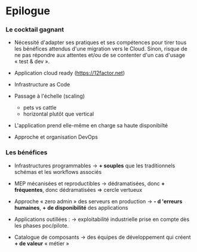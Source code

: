 # Epilogue

### Le cocktail gagnant

- Nécessité d'adapter ses pratiques et ses compétences pour tirer tous les bénéfices attendus d'une migration vers le Cloud.
Sinon, risque de ne pas répondre aux attentes et/ou de se contenter d'un cas d'usage « test & dev ».

-   Application cloud ready (https://12factor.net)

-   Infrastructure as Code

-   Passage à l'échelle (scaling)
    - pets vs cattle
    - horizontal plutôt que vertical 

-   L'application prend elle-même en charge sa haute disponibilté

- Approche et organisation DevOps

### Les bénéfices

-   Infrastructures programmables → **+ souples** que les traditionnels schémas et les workflows associés

-   MEP mécanisées et reproductibles → dédramatisées, donc **+ fréquentes**, donc dédramatisées => cercle vertueux

-   Approche « zero admin » des serveurs en production → **- d 'erreurs humaines**, **+ de disponibilité** des applications

-   Applications outillées : → exploitabilité industrielle prise en compte dès les phases poc/pilote.

-   Catalogue de composants → des équipes de développement qui créent **+ de valeur** « métier » 
